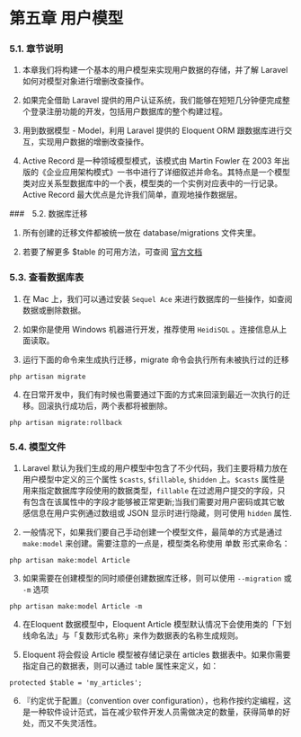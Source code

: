 # 第五章 用户模型

### 5.1. 章节说明

1. 本章我们将构建一个基本的用户模型来实现用户数据的存储，并了解 Laravel 如何对模型对象进行增删改查操作。

2. 如果完全借助 Laravel 提供的用户认证系统，我们能够在短短几分钟便完成整个登录注册功能的开发，包括用户数据库的整个构建过程。

3. 用到数据模型 - Model，利用 Laravel 提供的 Eloquent ORM 跟数据库进行交互，实现用户数据的增删改查操作。

4. Active Record 是一种领域模型模式，该模式由 Martin Fowler 在 2003 年出版的《企业应用架构模式》一书中进行了详细叙述并命名。其特点是一个模型类对应关系型数据库中的一个表，模型类的一个实例对应表中的一行记录。Active Record 最大优点是允许我们简单，直观地操作数据层。

###　5.2. 数据库迁移

1. 所有创建的迁移文件都被统一放在 database/migrations 文件夹里。

2. 若要了解更多 $table 的可用方法，可查阅 [官方文档](https://learnku.com/docs/laravel/9.x/migrations#creating-tables)

### 5.3. 查看数据库表

1. 在 Mac 上，我们可以通过安装 `Sequel Ace` 来进行数据库的一些操作，如查阅数据或删除数据。

2. 如果你是使用 Windows 机器进行开发，推荐使用 `HeidiSQL` 。连接信息从上面读取。

3. 运行下面的命令来生成执行迁移，migrate 命令会执行所有未被执行过的迁移

```
php artisan migrate
```

4. 在日常开发中，我们有时候也需要通过下面的方式来回滚到最近一次执行的迁移。回滚执行成功后，两个表都将被删除。

```
php artisan migrate:rollback
```

### 5.4. 模型文件

1. Laravel 默认为我们生成的用户模型中包含了不少代码，我们主要将精力放在用户模型中定义的三个属性 `$casts`, `$fillable`, `$hidden` 上。`$casts` 属性是用来指定数据库字段使用的数据类型，`fillable` 在过滤用户提交的字段，只有包含在该属性中的字段才能够被正常更新;当我们需要对用户密码或其它敏感信息在用户实例通过数组或 JSON 显示时进行隐藏，则可使用 `hidden` 属性.

2. 一般情况下，如果我们要自己手动创建一个模型文件，最简单的方式是通过 `make:model` 来创建。需要注意的一点是，模型类名称使用 单数 形式来命名：

```
php artisan make:model Article
```

3. 如果需要在创建模型的同时顺便创建数据库迁移，则可以使用 `--migration` 或 `-m` 选项

```
php artisan make:model Article -m
```

4. 在Eloquent 数据模型中，Eloquent Article 模型默认情况下会使用类的「下划线命名法」与「复数形式名称」来作为数据表的名称生成规则。

5.  Eloquent 将会假设 Article 模型被存储记录在 articles 数据表中。如果你需要指定自己的数据表，则可以通过 table 属性来定义，如：

```
protected $table = 'my_articles';
```

6. 『约定优于配置』（convention over configuration），也称作按约定编程，这是一种软件设计范式，旨在减少软件开发人员需做决定的数量，获得简单的好处，而又不失灵活性。